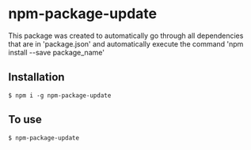 # npm-package-update

This package was created to automatically go through all dependencies that are in 'package.json' and automatically execute the command 'npm install --save package_name'

## Installation
```shell
$ npm i -g npm-package-update
```

## To use
```shell
$ npm-package-update
```